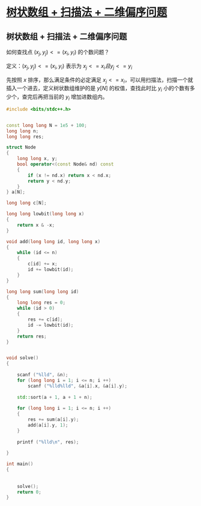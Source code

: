 # [树状数组 + 扫描法 + 二维偏序问题](https://www.luogu.com.cn/problem/U47402)

## 树状数组 + 扫描法 + 二维偏序问题

如何查找点 $(x_j, y_j) <= (x_i, y_i)$ 的个数问题？

定义：$(x_j, y_j) <= (x_i, y_i)$ 表示为 $x_j <= x_i 且 y_j <= y_i$

先按照 $x$ 排序，那么满足条件的必定满足 $x_j <= x_i$，可以用扫描法，扫描一个就插入一个进去，定义树状数组维护的是 $y[N]$ 的权值，查找此时比 $y_i$ 小的个数有多少个，查完后再把当前的 $y_i$ 增加进数组内。

```c++
#include <bits/stdc++.h>


const long long N = 1e5 + 100;
long long n;
long long res;

struct Node
{
    long long x, y;
    bool operator<(const Node& nd) const
    {
        if (x != nd.x) return x < nd.x;
        return y < nd.y;
    }
} a[N];

long long c[N];

long long lowbit(long long x)
{
    return x & -x;
}

void add(long long id, long long x)
{
    while (id <= n)
    {
        c[id] += x;
        id += lowbit(id);
    }
}

long long sum(long long id)
{
    long long res = 0;
    while (id > 0)
    {
        res += c[id];
        id -= lowbit(id);
    }
    return res;
}


void solve()
{
    
    scanf ("%lld", &n);
    for (long long i = 1; i <= n; i ++)
        scanf ("%lld%lld", &a[i].x, &a[i].y);
        
    std::sort(a + 1, a + 1 + n);
    
    for (long long i = 1; i <= n; i ++)
    {
        res += sum(a[i].y);
        add(a[i].y, 1);
    }
    
    printf ("%lld\n", res);
    
}

int main()
{
    
    
    solve();
    return 0;
}

```
